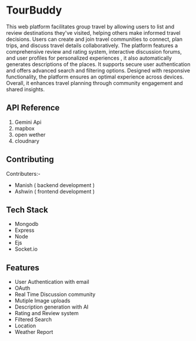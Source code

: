 
# TourBuddy

This web platform facilitates group travel by allowing users to list and review destinations they've visited, helping others make informed travel decisions. Users can create and join travel communities to connect, plan trips, and discuss travel details collaboratively. The platform features a comprehensive review and rating system, interactive discussion forums, and user profiles for personalized experiences , it also automatically generates descriptions of the places. It supports secure user authentication and offers advanced search and filtering options. Designed with responsive functionality, the platform ensures an optimal experience across devices. Overall, it enhances travel planning through community engagement and shared insights.


## API Reference

1) Gemini Api
2) mapbox
3) open wether
4) cloudnary




## Contributing

Contributers:-

- Manish ( backend development )
- Ashwin ( frontend development )


## Tech Stack

- Mongodb 
- Express
- Node
- Ejs
- Socket.io


## Features

- User Authentication with email
- OAuth
- Real Time Discussion community
- Mutiple Image uploads
- Description generation with AI
- Rating and Review system
- Filtered Search
- Location
- Weather Report
